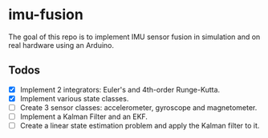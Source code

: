 # imu-fusion

The goal of this repo is to implement IMU sensor fusion in simulation and on real hardware using an Arduino.

## Todos

- [x] Implement 2 integrators: Euler's and 4th-order Runge-Kutta.
- [x] Implement various state classes.
- [ ] Create 3 sensor classes: accelerometer, gyroscope and magnetometer.
- [ ] Implement a Kalman Filter and an EKF.
- [ ] Create a linear state estimation problem and apply the Kalman filter to it.
